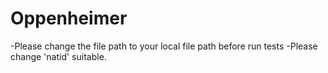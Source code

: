 # Oppenheimer
-Please change the file path to your local file path before run tests
-Please change 'natid' suitable.
